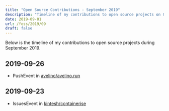 ```yaml
---
title: "Open Source Contributions - September 2019"
description: "Timeline of my contributions to open source projects on GitHub during September 2019."
date: 2019-09-01
url: /foss/2019/09
draft: false
---
```


Below is the timeline of my contributions to open source projects during September 2019.

## 2019-09-26

- PushEvent in [avelino/avelino.run](https://github.com/avelino/avelino.run)

## 2019-09-23

- IssuesEvent in [kintesh/containerise](https://github.com/kintesh/containerise)

